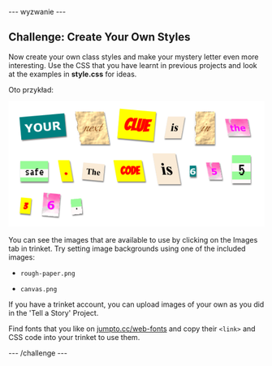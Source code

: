 \--- wyzwanie \---

## Challenge: Create Your Own Styles

Now create your own class styles and make your mystery letter even more interesting. Use the CSS that you have learnt in previous projects and look at the examples in **style.css** for ideas.

Oto przykład:

![zrzut ekranu](images/letter-fonts-challenge3.png)

You can see the images that are available to use by clicking on the Images tab in trinket. Try setting image backgrounds using one of the included images:

+ `rough-paper.png`

+ `canvas.png`

If you have a trinket account, you can upload images of your own as you did in the 'Tell a Story' Project.

Find fonts that you like on <a href="http://jumpto.cc/web-fonts" target="_blank">jumpto.cc/web-fonts</a> and copy their `<link>` and CSS code into your trinket to use them.

\--- /challenge \---